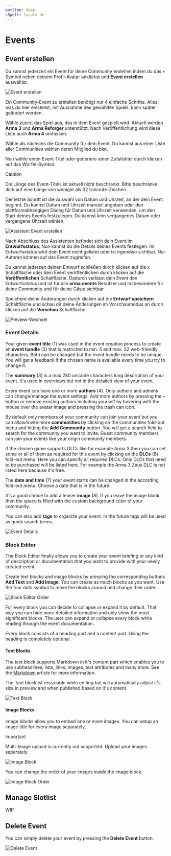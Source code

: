 ```yaml
---
outline: deep
cSpell: locale de
---
```


# Events

## Event erstellen

Du kannst jederzeit ein Event für deine Community erstellen indem du das `+` Symbol neben deinem Profil-Avatar anklickst und **Event erstellen** auswählst.

![Event erstellen](../images/events/create-event.png "Event erstellen")

Ein Community-Event zu erstellen benötigt nur 4 einfache Schritte. Alles, was du hier einstellst, mit Ausnahme des gewählten Spiels, kann später geändert werden.

Wähle zuerst das Spiel aus, das in dem Event gespielt wird. Aktuell werden **Arma 3** und **Arma Reforger** unterstützt. Nach Veröffentlichung wird diese Liste auch **Arma 4** umfassen.

Wähle als nächstes die Community für dein Event. Du kannst aus einer Liste aller Communities wählen deren Mitglied du bist.

Nun wähle einen Event-Titel oder generiere einen Zufallstitel durch klicken auf das Würfel-Symbol.

> [!CAUTION]
> Die Länge des Event-Titels ist aktuell nicht beschränkt. Bitte beschränke dich auf eine Länge von weniger als 32 Unicode-Zeichen.

Der letzte Schritt ist die Auswahl von Datum und Uhrzeit, an der dein Event beginnt. Du kannst Datum und Uhrzeit manuell angeben oder den plattformabhängigen Dialog für Datum und Uhrzeit verwenden, um den Start deines Events festzulegen. Du kannst kein vergangenes Datum oder vergangene Uhrzeit wählen.

![Assistent Event erstellen](../images/events/create-event-workflow.png "Assistent Event erstellen")

Nach Abschluss des Assistenten befindet sich dein Event im **Entwurfsstatus**. Nun kannst du die Details deines Events festlegen. Im Entwurfsstatus wird dein Event nicht gelistet oder ist irgendwo sichtbar. Nur Autoren können auf das Event zugreifen.

Du kannst jederzeit deinen Entwurf schließen durch klicken auf die `X` Schaltfläche oder dein Event veröffentlichen durch klicken auf die **Veröffentlichen** Schaltfläche. Dadurch verlässt dein Event den Entwurfsstatus und ist für alle **arma.events** Benutzer und insbesondere für deine Community und für deine Gäste sichtbar.

Speichere deine Änderungen durch klicken auf die **Entwurf speichern** Schaltfläche und schau dir deine Änderungen im Vorschaumodus an durch klicken auf die **Vorschau** Schaltfläche.

![Preview-Wechsel](../images/events/preview-toggle.png "Preview-Wechsel")

### Event Details

Your given **event title** (1) was used in the event creation process to create an **event handle** (2) that is restricted to min. 5 and max. 32 web-friendly characters. Both can be changed but the event handle needs to be unique. You will get a feedback if the chosen name is available every time you try to change it.

The **summary** (3) is a max 280 unicode characters long description of your event. It's used in overviews but not in the detailed view of your event.

Every event can have one or more **authors** (4). Only authors and admins can change/manage the event settings. Add more authors by pressing the `+` button or remove existing authors including yourself by hovering with the mouse over the avatar image and pressing the trash can icon.

By default only members of your community can join your event but you can allow/invite more **communities** by clicking on the communities fold-out menu and hitting the **Add Community** button. You will get a search field to search for the community you want to invite. Guest community members can join your events like your origin community members.

If the chosen game supports DLCs like for example Arma 3 then you can set some or all of them as required for this event by clicking on the **DLCs** (6) fold-out menu. Here you can specify all required DLCs. Only DLCs that need to be purchased will be listed here. For example the Arma 3 Zeus DLC is not listed here because it's free.

The **date and time** (7) your event starts can be changed in the according fold-out menu. Choose a date that is in the future.

It's a good choice to add a teaser **image** (8). If you leave the image blank then the space is filled with the custom background color of your community.

You can also add **tags** to organize your event. In the future tags will be used as quick search terms.

![Event Details](../images/events/event-details.png "Event Details")

### Block Editor

The Block Editor finally allows you to create your event briefing or any kind of description or documentation that you want to provide with your newly created event.

Create text blocks and image blocks by pressing the corresponding buttons **Add Text** and **Add Image**. You can create as much blocks as you want. Use the four dots symbol to move the blocks around and change their order.

![Block Editor Order](../videos/events/block-editor-order.gif "Block Editor Order")

For every block you can decide to collapse or expand it by default. That way you can hide more detailed information and only show the most significant blocks. The user can expand or collapse every block while reading through the event documentation.

Every block consists of a heading part and a content part. Using the heading is completely optional.

#### Text Blocks

The text block supports Markdown in it's content part which enables you to use subheadlines, lists, links, images, text attributes and many more. See the [Markdown](./markdown "Markdown") article for more information.

The Text block ist resizeable while editing but will automatically adjust it's size in preview and when published based on it's content.

![Text Block](../images/events/text-block.png "Text Block")

#### Image Blocks

Image blocks allow you to embed one or more images. You can setup an image title for every image separately.

> [!IMPORTANT]
> Multi-Image upload is currently not supported. Upload your images separately.

![Image Block](../images/events/image-block.png "Image Block")

You can change the order of your images inside the image block.

![Image Block Order](../videos/events/image-block-order.gif "Image Block Order")

## Manage Slotlist

WIP

## Delete Event

You can simply delete your event by pressing the **Delete Event** button.

![Delete Event](../images/events/delete-event.png "Delete Event")
